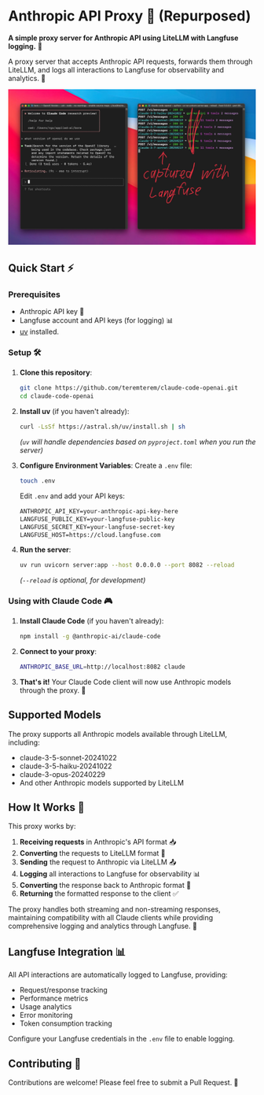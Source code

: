 # Anthropic API Proxy 🔄 (Repurposed)

**A simple proxy server for Anthropic API using LiteLLM with Langfuse logging.** 🤝

A proxy server that accepts Anthropic API requests, forwards them through LiteLLM, and logs all interactions to Langfuse for observability and analytics. 🌉


![Anthropic API Proxy (Repurposed)](pic3.jpeg)

## Quick Start ⚡

### Prerequisites

- Anthropic API key 🔑
- Langfuse account and API keys (for logging) 📊
- [uv](https://github.com/astral-sh/uv) installed.

### Setup 🛠️

1. **Clone this repository**:
   ```bash
   git clone https://github.com/teremterem/claude-code-openai.git
   cd claude-code-openai
   ```

2. **Install uv** (if you haven't already):
   ```bash
   curl -LsSf https://astral.sh/uv/install.sh | sh
   ```
   *(`uv` will handle dependencies based on `pyproject.toml` when you run the server)*

3. **Configure Environment Variables**:
   Create a `.env` file:
   ```bash
   touch .env
   ```
   Edit `.env` and add your API keys:
   ```dotenv
   ANTHROPIC_API_KEY=your-anthropic-api-key-here
   LANGFUSE_PUBLIC_KEY=your-langfuse-public-key
   LANGFUSE_SECRET_KEY=your-langfuse-secret-key
   LANGFUSE_HOST=https://cloud.langfuse.com
   ```

4. **Run the server**:
   ```bash
   uv run uvicorn server:app --host 0.0.0.0 --port 8082 --reload
   ```
   *(`--reload` is optional, for development)*

### Using with Claude Code 🎮

1. **Install Claude Code** (if you haven't already):
   ```bash
   npm install -g @anthropic-ai/claude-code
   ```

2. **Connect to your proxy**:
   ```bash
   ANTHROPIC_BASE_URL=http://localhost:8082 claude
   ```

3. **That's it!** Your Claude Code client will now use Anthropic models through the proxy. 🎯

## Supported Models

The proxy supports all Anthropic models available through LiteLLM, including:
- claude-3-5-sonnet-20241022
- claude-3-5-haiku-20241022
- claude-3-opus-20240229
- And other Anthropic models supported by LiteLLM

## How It Works 🧩

This proxy works by:

1. **Receiving requests** in Anthropic's API format 📥
2. **Converting** the requests to LiteLLM format 🔄
3. **Sending** the request to Anthropic via LiteLLM 📤
4. **Logging** all interactions to Langfuse for observability 📊
5. **Converting** the response back to Anthropic format 🔄
6. **Returning** the formatted response to the client ✅

The proxy handles both streaming and non-streaming responses, maintaining compatibility with all Claude clients while providing comprehensive logging and analytics through Langfuse. 🌊

## Langfuse Integration 📊

All API interactions are automatically logged to Langfuse, providing:
- Request/response tracking
- Performance metrics
- Usage analytics
- Error monitoring
- Token consumption tracking

Configure your Langfuse credentials in the `.env` file to enable logging.

## Contributing 🤝

Contributions are welcome! Please feel free to submit a Pull Request. 🎁
